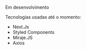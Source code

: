 Em desenvolvimento

Tecnologias usadas até o momento: 

- Next.Js
- Styled Components
- Miraje.JS
- Axios